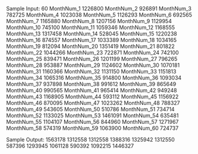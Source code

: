 Sample Input:
60
MonthNum_1  1226800
MonthNum_2  926891
MonthNum_3  782725
MonthNum_4  1023038
MonthNum_5  1126293
MonthNum_6  692565
MonthNum_7  1165880
MonthNum_8  1207156
MonthNum_9  1129954
MonthNum_10 745100
MonthNum_11 1059346
MonthNum_12 1168555
MonthNum_13 1317458
MonthNum_14 528045
MonthNum_15 1220238
MonthNum_16 874557
MonthNum_17 1033389
MonthNum_18 1034165
MonthNum_19 812094
MonthNum_20 1351419
MonthNum_21 801822
MonthNum_22 1044266
MonthNum_23 722871
MonthNum_24 742100
MonthNum_25 839471
MonthNum_26 1201199
MonthNum_27 796265
MonthNum_28 953887
MonthNum_29 1124602
MonthNum_30 1070181
MonthNum_31 1160366
MonthNum_32 1131150
MonthNum_33 1151813
MonthNum_34 1065316
MonthNum_35 914800
MonthNum_36 1093034
MonthNum_37 937898
MonthNum_38 991612
MonthNum_39 865649
MonthNum_40 990565
MonthNum_41 965414
MonthNum_42 949248
MonthNum_43 1168905
MonthNum_44 593112
MonthNum_45 1156922
MonthNum_46 870095
MonthNum_47 1023262
MonthNum_48 788327
MonthNum_49 543605
MonthNum_50 510786
MonthNum_51 734714
MonthNum_52 1133025
MonthNum_53 1461091
MonthNum_54 635481
MonthNum_55 1104107
MonthNum_56 844960
MonthNum_57 1271967
MonthNum_58 574319
MonthNum_59 1063900
MonthNum_60 724737

Sample Output:
1563178
1312558
1312558
1388316
1325942
1312550
587396
1293945
1061128
590392
1092215
1446327
